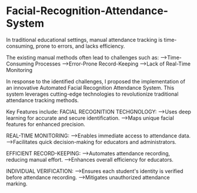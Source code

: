 # Facial-Recognition-Attendance-System
In traditional educational settings, manual attendance tracking is time-consuming, prone to errors, and lacks efficiency.

The existing manual methods often lead to challenges such as:
  -->Time-Consuming Processes
  -->Error-Prone Record-Keeping
  -->Lack of Real-Time Monitoring

In response to the identified challenges, I proposed the implementation of an innovative Automated Facial Recognition Attendance System. This system leverages cutting-edge technologies to revolutionize traditional attendance tracking methods.

Key Features include:
FACIAL RECOGNITION TECHGNOLOGY:
-->Uses deep learning for accurate and secure identification.
-->Maps unique facial features for enhanced precision.

REAL-TIME MONITORING:
-->Enables immediate access to attendance data.
-->Facilitates quick decision-making for educators and administrators.

EFFICIENT RECORD-KEEPING:
-->Automates attendance recording, reducing manual effort.
-->Enhances overall efficiency for educators.

INDIVIDUAL VERIFICATION:
-->Ensures each student's identity is verified before attendance recording.
-->Mitigates unauthorized attendance marking.

